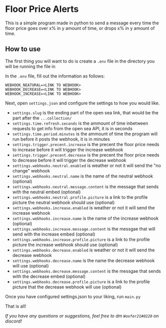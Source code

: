 # Floor Price Alerts

This is a simple program made in python to send a message every time the floor price goes over x% in y amount of time, or drops x% in y amount of time.

## How to use
The first thing you will want to do is create a `.env` file in the directory you will be running the file in

In the `.env` file, fill out the information as follows:
```
WEBHOOK_NEATURAL=<LINK TO WEBHOOK>
WEBHOOK_DECREASE=<LINK TO WEBHOOK>
WEBHOOK_INCREASE=<LINK TO WEBHOOK>
```

Next, open `settings.json` and configure the settings to how you would like.
- `settings.slug` is the ending part of the open sea link, that would be the part after the `...collection/`
- `settings.time.refresh.seconds` is the ammount of time inbetween requests to get info from the open sea API, it is in seconds
- `settings.time.period.minutes` is the ammount of time the program will run before it posts the webhook, it is in minutes
- `settings.trigger.precent.increase` is the precent the floor price needs to increase before it will trigger the increase webhook
- `settings.trigger.precent.decrease` is the precent the floor price needs to decrease before it will trigger the decrease webhook
- `settings.webhooks.neutral.enabled` is weather or not it will send the "no change" webhook
- `settings.webhooks.neutral.name` is the name of the neutral webhook (optional)
- `settings.webhooks.neutral.message.content` is the message that sends with the neutral embed (optional)
- `settings.webhooks.neutral.profile.picture` is a link to the profile picture the neutral webhook should use (optional)
- `settings.webhooks.increase.enabled` is weather or not it will send the increase webhook
- `settings.webhooks.increase.name` is the name of the increase webhook (optional)
- `settings.webhooks.increase.message.content` is the messgae that will send with the increase embed (optional)
- `settings.webhooks.increase.profile.picture` is a link to the profile picture the increase webhook should use (optional)
- `settings.webhooks.decrease.enabled` is weather or not it will send the decrease webhook
- `settings.webhooks.decrease.name` is the name the decrease webhook will use (optional)
- `settings.webhooks.decrease.message.content` is the messgae that sends with the decrease embed (optional)
- `settings.webhooks.decrease.profile.picture` is a link to the profile picture that the decrease webhook will use (optional)

Once you have configured settings.json to your liking, run `main.py`

That is all!

*If you have any questions or suggestions, feel free to dm `Woofer21#0220` on discord!*
